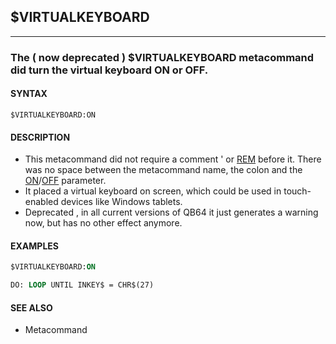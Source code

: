 ## $VIRTUALKEYBOARD
---

### The ( now deprecated ) $VIRTUALKEYBOARD metacommand did turn the virtual keyboard ON or OFF.

#### SYNTAX

`$VIRTUALKEYBOARD:ON`

#### DESCRIPTION
* This metacommand did not require a comment ' or [REM](./REM.md) before it. There was no space between the metacommand name, the colon and the [ON](./ON.md)/[OFF](./OFF.md) parameter.
* It placed a virtual keyboard on screen, which could be used in touch-enabled devices like Windows tablets.
* Deprecated , in all current versions of QB64 it just generates a warning now, but has no other effect anymore.


#### EXAMPLES
```vb
$VIRTUALKEYBOARD:ON

DO: LOOP UNTIL INKEY$ = CHR$(27)
```
  


#### SEE ALSO
* Metacommand
